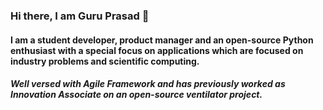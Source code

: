 ### Hi there, I am Guru Prasad 👋

#### I am a student developer, product manager and an open-source Python enthusiast with a special focus on applications which are focused on industry problems and scientific computing. 
##### Well versed with Agile Framework and has previously worked as Innovation Associate on an open-source ventilator project. 

<!--
**guru-prasad25/guru-prasad25** is a ✨ _special_ ✨ repository because its `README.md` (this file) appears on your GitHub profile.

Here are some ideas to get you started:

- 🔭 I’m currently working on ...
- 🌱 I’m currently learning ...
- 👯 I’m looking to collaborate on ...
- 🤔 I’m looking for help with ...
- 💬 Ask me about ...
- 📫 How to reach me: ...
- 😄 Pronouns: ...
- ⚡ Fun fact: ...
-->
